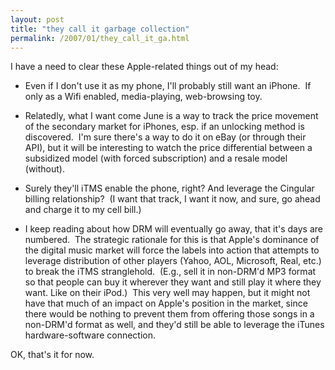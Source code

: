 ```yaml
---
layout: post
title: "they call it garbage collection"
permalink: /2007/01/they_call_it_ga.html
---
```


<p>I have a need to clear these Apple-related things out of my head:</p>

<ul><li>Even if I don't use it as my phone, I'll probably still want an iPhone.&nbsp; If only as a Wifi enabled, media-playing, web-browsing toy.</li></ul>

<ul>

<li>Relatedly, what I want come June is a way to track the price movement of the secondary market for iPhones, esp. if an unlocking method is discovered.&nbsp; I'm sure there's a way to do it on eBay (or through their API), but it will be interesting to watch the price differential between a subsidized model (with forced subscription) and a resale model (without).</li></ul>

<ul>

<li>Surely they'll iTMS enable the phone, right? And leverage the Cingular billing relationship?&nbsp; (I want that track, I want it now, and sure, go ahead and charge it to my cell bill.)</li></ul>

<ul>

<li>I keep reading about how DRM will eventually go away, that it's days are numbered.&nbsp; The strategic rationale for this is that Apple's dominance of the digital music market will force the labels into action that attempts to leverage distribution of other players (Yahoo, AOL, Microsoft, Real, etc.) to break the iTMS stranglehold.&nbsp; (E.g., sell it in non-DRM'd MP3 format so that people can buy it wherever they want and still play it where they want. Like on their iPod.)&nbsp; This very well may happen, but it might not have that much of an impact on Apple's position in the market, since there would be nothing to prevent them from offering those songs in a non-DRM'd format as well, and they'd still be able to leverage the iTunes hardware-software connection.</li></ul>

<p>OK, that's it for now.</p>


